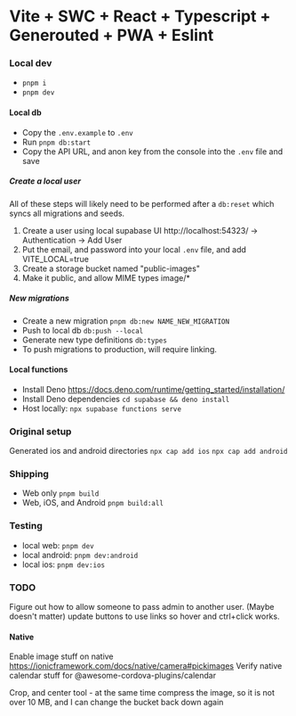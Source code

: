 # Vite + SWC + React + Typescript + Generouted + PWA + Eslint

### Local dev

- `pnpm i`
- `pnpm dev`

#### Local db

- Copy the `.env.example` to `.env`
- Run `pnpm db:start`
- Copy the API URL, and anon key from the console into the `.env` file and save

##### Create a local user

All of these steps will likely need to be performed after a `db:reset` which
syncs all migrations and seeds.

1. Create a user using local supabase UI http://localhost:54323/ ->
   Authentication -> Add User
2. Put the email, and password into your local `.env` file, and add
   VITE_LOCAL=true
3. Create a storage bucket named "public-images"
4. Make it public, and allow MIME types image/*

##### New migrations

- Create a new migration `pnpm db:new NAME_NEW_MIGRATION`
- Push to local db `db:push --local`
- Generate new type definitions `db:types`
- To push migrations to production, will require linking.

#### Local functions

- Install Deno https://docs.deno.com/runtime/getting_started/installation/
- Install Deno dependencies `cd supabase && deno install`
- Host locally: `npx supabase functions serve`

### Original setup

Generated ios and android directories `npx cap add ios` `npx cap add android`

### Shipping

- Web only `pnpm build`
- Web, iOS, and Android `pnpm build:all`

### Testing

- local web: `pnpm dev`
- local android: `pnpm dev:android`
- local ios: `pnpm dev:ios`

### TODO

Figure out how to allow someone to pass admin to another user. (Maybe doesn't
matter) update buttons to use links so hover and ctrl+click works.

#### Native

Enable image stuff on native
https://ionicframework.com/docs/native/camera#pickimages Verify native calendar
stuff for @awesome-cordova-plugins/calendar

Crop, and center tool - at the same time compress the image, so it is not over
10 MB, and I can change the bucket back down again
